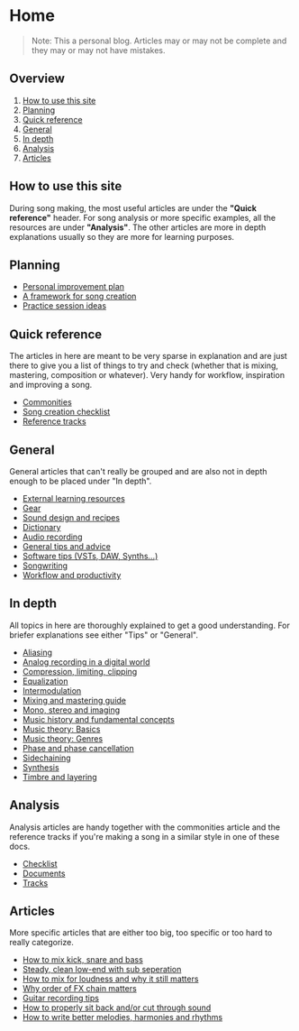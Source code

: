 # Home
> Note: This a personal blog. Articles may or may not be complete and they may or may not have mistakes.

## Overview
1. [How to use this site](#how-to-use-this-site)
2. [Planning](#planning)
3. [Quick reference](#quick-reference)
4. [General](#general)
5. [In depth](#in-depth)
8. [Analysis](#analysis)
9. [Articles](#articles)

## How to use this site
During song making, the most useful articles are under the **"Quick reference"** header. For song analysis or more specific examples, all the resources are under **"Analysis"**. The other articles are more in depth explanations usually so they are more for learning purposes.

## Planning
- [Personal improvement plan](personal-improvement-plan.md)
- [A framework for song creation](song-creation-routine.md)
- [Practice session ideas](practice-session-ideas.md)

## Quick reference
The articles in here are meant to be very sparse in explanation and are just there to give you a list of things to try and check (whether that is mixing, mastering, composition or whatever). Very handy for workflow, inspiration and improving a song.

- [Commonities](commonities.md)
- [Song creation checklist](songwriting-checklist.md)
- [Reference tracks](reference-tracks.md)

## General
General articles that can't really be grouped and are also not in depth enough to be placed under "In depth".

- [External learning resources](external-learning-resources)
- [Gear](gear.md)
- [Sound design and recipes](sound-recipes.md)
- [Dictionary](dictionary.md)
- [Audio recording](audio-recording.md)
- [General tips and advice](general-tips-and-advice.md)
- [Software tips (VSTs, DAW, Synths...)](software.md)
- [Songwriting](songwriting.md)
- [Workflow and productivity](workflow-and-productivity.md)

## In depth
All topics in here are thoroughly explained to get a good understanding. For briefer explanations see either "Tips" or "General".

- [Aliasing](/in-depth/aliasing.md)
- [Analog recording in a digital world](/in-depth/analog-recording-in-a-digital-world.md)
- [Compression, limiting, clipping](/in-depth/compression-limiting-clipping.md)
- [Equalization](/in-depth/equalization.md)
- [Intermodulation](/in-depth/intermodulation.md)
- [Mixing and mastering guide](/in-depth/mixing-and-mastering.md)
- [Mono, stereo and imaging](/in-depth/mono-stereo-and-imaging.md)
- [Music history and fundamental concepts](/in-depth/music-history-and-fundamental-concepts.md)
- [Music theory: Basics](/in-depth/music-theory-basics.md)
- [Music theory: Genres](/in-depth/music-theory-genres.md)
- [Phase and phase cancellation](/in-depth/phase-and-phase-cancellation.md)
- [Sidechaining](/in-depth/sidechaining.md)
- [Synthesis](/in-depth/synthesis.md)
- [Timbre and layering](/in-depth/timbre-and-layering.md)

## Analysis
Analysis articles are handy together with the commonities article and the reference tracks if you're making a song in a similar style in one of these docs.

- [Checklist](analysis-checklist.md)
- [Documents](/analysis/index.md)
- [Tracks](/analysis/analysis-ideas.md)

## Articles
More specific articles that are either too big, too specific or too hard to really categorize.

- [How to mix kick, snare and bass](#hi)
- [Steady, clean low-end with sub seperation](/articles/steady-clean-low-end-with-sub-seperation.md)
- [How to mix for loudness and why it still matters](/in-depth/loudness-wars-and-why-it-matters.md)
- [Why order of FX chain matters](/in-depth/why-order-of-fx-chain-matters.md)
- [Guitar recording tips](/articles/guitar-recording-tips.md)
- [How to properly sit back and/or cut through sound](/articles/how-to-properly-sit-back-and-or-cut-through-sound.md)
- [How to write better melodies, harmonies and rhythms](/articles/how-to-write-better-melodies-harmonies-and-rhythms.md)
